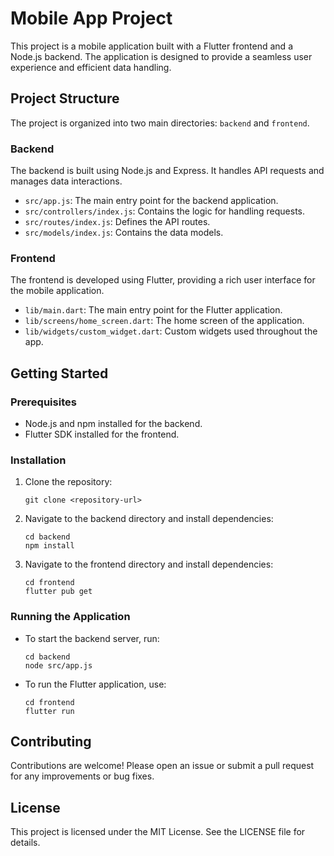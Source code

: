 # Mobile App Project

This project is a mobile application built with a Flutter frontend and a Node.js backend. The application is designed to provide a seamless user experience and efficient data handling.

## Project Structure

The project is organized into two main directories: `backend` and `frontend`.

### Backend

The backend is built using Node.js and Express. It handles API requests and manages data interactions.

- `src/app.js`: The main entry point for the backend application.
- `src/controllers/index.js`: Contains the logic for handling requests.
- `src/routes/index.js`: Defines the API routes.
- `src/models/index.js`: Contains the data models.

### Frontend

The frontend is developed using Flutter, providing a rich user interface for the mobile application.

- `lib/main.dart`: The main entry point for the Flutter application.
- `lib/screens/home_screen.dart`: The home screen of the application.
- `lib/widgets/custom_widget.dart`: Custom widgets used throughout the app.

## Getting Started

### Prerequisites

- Node.js and npm installed for the backend.
- Flutter SDK installed for the frontend.

### Installation

1. Clone the repository:
   ```
   git clone <repository-url>
   ```

2. Navigate to the backend directory and install dependencies:
   ```
   cd backend
   npm install
   ```

3. Navigate to the frontend directory and install dependencies:
   ```
   cd frontend
   flutter pub get
   ```

### Running the Application

- To start the backend server, run:
  ```
  cd backend
  node src/app.js
  ```

- To run the Flutter application, use:
  ```
  cd frontend
  flutter run
  ```

## Contributing

Contributions are welcome! Please open an issue or submit a pull request for any improvements or bug fixes.

## License

This project is licensed under the MIT License. See the LICENSE file for details.